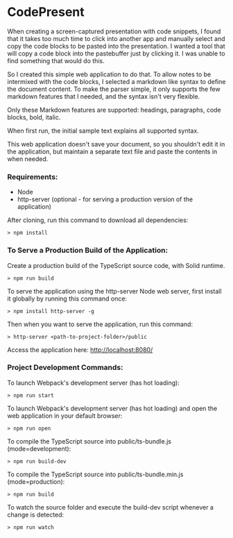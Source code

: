 # CodePresent
When creating a screen-captured presentation with code snippets, I found that it takes too much time to click
into another app and manually select and copy the code blocks to be pasted into the presentation. I wanted a
tool that will copy a code block into the pastebuffer just by clicking it. I was unable to find something that
would do this.

So I created this simple web application to do that. To allow notes to be intermixed with the code blocks, I
selected a markdown like syntax to define the document content. To make the parser simple, it only supports
the few markdown features that I needed, and the syntax isn't very flexible.

Only these Markdown features are supported: headings, paragraphs, code blocks, bold, italic.

When first run, the initial sample text explains all supported syntax.

This web application doesn't save your document, so you shouldn't edit it in the application, but maintain a separate text file and paste the contents in when needed.

### Requirements:
- Node
- http-server (optional - for serving a production version of the application)

After cloning, run this command to download all dependencies:
```
> npm install
```

### To Serve a Production Build of the Application:

Create a production build of the TypeScript source code, with Solid runtime.
```
> npm run build
```

To serve the application using the http-server Node web server, first install it globally by running this command once:
```
> npm install http-server -g
```

Then when you want to serve the application, run this command:
```
> http-server <path-to-project-folder>/public
```

Access the application here:
[http://localhost:8080/](http://localhost:8080/)

### Project Development Commands:

To launch Webpack's development server (has hot loading):
```
> npm run start
```

To launch Webpack's development server (has hot loading) and open the web application in your default browser:
```
> npm run open
```

To compile the TypeScript source into public/ts-bundle.js (mode=development):
```
> npm run build-dev
```

To compile the TypeScript source into public/ts-bundle.min.js (mode=production):
```
> npm run build
```

To watch the source folder and execute the build-dev script whenever a change is detected:
```
> npm run watch
```
